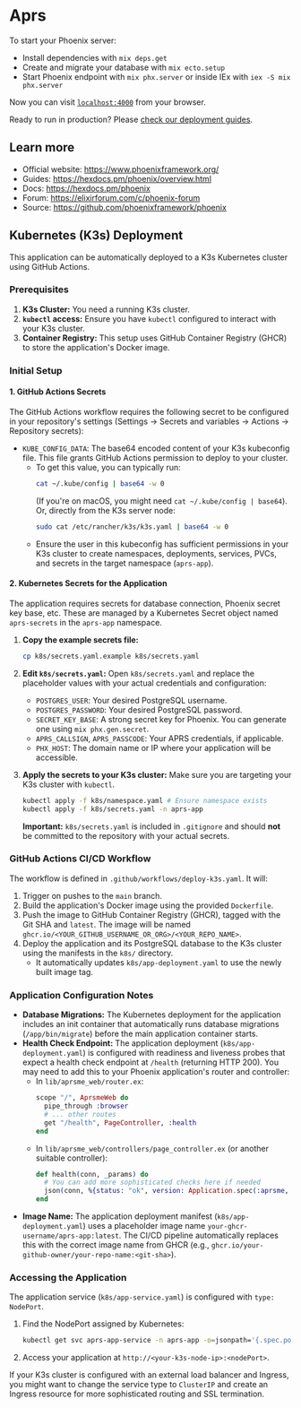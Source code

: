 # Aprs

To start your Phoenix server:

  * Install dependencies with `mix deps.get`
  * Create and migrate your database with `mix ecto.setup`
  * Start Phoenix endpoint with `mix phx.server` or inside IEx with `iex -S mix phx.server`

Now you can visit [`localhost:4000`](http://localhost:4000) from your browser.

Ready to run in production? Please [check our deployment guides](https://hexdocs.pm/phoenix/deployment.html).

## Learn more

  * Official website: https://www.phoenixframework.org/
  * Guides: https://hexdocs.pm/phoenix/overview.html
  * Docs: https://hexdocs.pm/phoenix
  * Forum: https://elixirforum.com/c/phoenix-forum
  * Source: https://github.com/phoenixframework/phoenix

## Kubernetes (K3s) Deployment

This application can be automatically deployed to a K3s Kubernetes cluster using GitHub Actions.

### Prerequisites

1.  **K3s Cluster:** You need a running K3s cluster.
2.  **`kubectl` access:** Ensure you have `kubectl` configured to interact with your K3s cluster.
3.  **Container Registry:** This setup uses GitHub Container Registry (GHCR) to store the application's Docker image.

### Initial Setup

#### 1. GitHub Actions Secrets

The GitHub Actions workflow requires the following secret to be configured in your repository's settings (Settings -> Secrets and variables -> Actions -> Repository secrets):

*   `KUBE_CONFIG_DATA`: The base64 encoded content of your K3s kubeconfig file. This file grants GitHub Actions permission to deploy to your cluster.
    *   To get this value, you can typically run:
        ```bash
        cat ~/.kube/config | base64 -w 0
        ```
        (If you're on macOS, you might need `cat ~/.kube/config | base64`).
        Or, directly from the K3s server node:
        ```bash
        sudo cat /etc/rancher/k3s/k3s.yaml | base64 -w 0
        ```
    *   Ensure the user in this kubeconfig has sufficient permissions in your K3s cluster to create namespaces, deployments, services, PVCs, and secrets in the target namespace (`aprs-app`).

#### 2. Kubernetes Secrets for the Application

The application requires secrets for database connection, Phoenix secret key base, etc. These are managed by a Kubernetes Secret object named `aprs-secrets` in the `aprs-app` namespace.

1.  **Copy the example secrets file:**
    ```bash
    cp k8s/secrets.yaml.example k8s/secrets.yaml
    ```
2.  **Edit `k8s/secrets.yaml`:**
    Open `k8s/secrets.yaml` and replace the placeholder values with your actual credentials and configuration:
    *   `POSTGRES_USER`: Your desired PostgreSQL username.
    *   `POSTGRES_PASSWORD`: Your desired PostgreSQL password.
    *   `SECRET_KEY_BASE`: A strong secret key for Phoenix. You can generate one using `mix phx.gen.secret`.
    *   `APRS_CALLSIGN`, `APRS_PASSCODE`: Your APRS credentials, if applicable.
    *   `PHX_HOST`: The domain name or IP where your application will be accessible.

3.  **Apply the secrets to your K3s cluster:**
    Make sure you are targeting your K3s cluster with `kubectl`.
    ```bash
    kubectl apply -f k8s/namespace.yaml # Ensure namespace exists
    kubectl apply -f k8s/secrets.yaml -n aprs-app
    ```
    **Important:** `k8s/secrets.yaml` is included in `.gitignore` and should **not** be committed to the repository with your actual secrets.

### GitHub Actions CI/CD Workflow

The workflow is defined in `.github/workflows/deploy-k3s.yaml`. It will:
1.  Trigger on pushes to the `main` branch.
2.  Build the application's Docker image using the provided `Dockerfile`.
3.  Push the image to GitHub Container Registry (GHCR), tagged with the Git SHA and `latest`. The image will be named `ghcr.io/<YOUR_GITHUB_USERNAME_OR_ORG>/<YOUR_REPO_NAME>`.
4.  Deploy the application and its PostgreSQL database to the K3s cluster using the manifests in the `k8s/` directory.
    *   It automatically updates `k8s/app-deployment.yaml` to use the newly built image tag.

### Application Configuration Notes

*   **Database Migrations:** The Kubernetes deployment for the application includes an init container that automatically runs database migrations (`/app/bin/migrate`) before the main application container starts.
*   **Health Check Endpoint:** The application deployment (`k8s/app-deployment.yaml`) is configured with readiness and liveness probes that expect a health check endpoint at `/health` (returning HTTP 200). You may need to add this to your Phoenix application's router and controller:
    *   In `lib/aprsme_web/router.ex`:
        ```elixir
        scope "/", AprsmeWeb do
          pipe_through :browser
          # ... other routes
          get "/health", PageController, :health
        end
        ```
    *   In `lib/aprsme_web/controllers/page_controller.ex` (or another suitable controller):
        ```elixir
        def health(conn, _params) do
          # You can add more sophisticated checks here if needed
          json(conn, %{status: "ok", version: Application.spec(:aprsme, :vsn)})
        end
        ```
*   **Image Name:** The application deployment manifest (`k8s/app-deployment.yaml`) uses a placeholder image name `your-ghcr-username/aprs-app:latest`. The CI/CD pipeline automatically replaces this with the correct image name from GHCR (e.g., `ghcr.io/your-github-owner/your-repo-name:<git-sha>`).

### Accessing the Application

The application service (`k8s/app-service.yaml`) is configured with `type: NodePort`.
1.  Find the NodePort assigned by Kubernetes:
    ```bash
    kubectl get svc aprs-app-service -n aprs-app -o=jsonpath='{.spec.ports[0].nodePort}'
    ```
2.  Access your application at `http://<your-k3s-node-ip>:<nodePort>`.

If your K3s cluster is configured with an external load balancer and Ingress, you might want to change the service type to `ClusterIP` and create an Ingress resource for more sophisticated routing and SSL termination.
